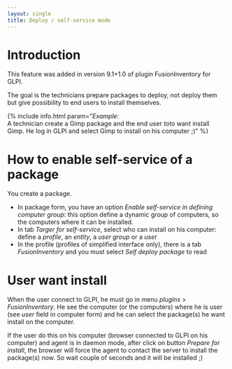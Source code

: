 ```yaml
---
layout: single
title: Deploy / self-service mode
---
```


# Introduction

This feature was added in version 9.1+1.0 of plugin FusionInventory for GLPI.

The goal is the technicians prepare packages to deploy, not deploy them  but give possibility to 
end users to install themselves.

{% include info.html param="<em>Example:</em><br/>
A technician create a Gimp package and the end user <em>toto</em> want install Gimp.
He log in GLPI and select Gimp to install on his computer ;)" %}


# How to enable self-service of a package

You create a package.

* In package form, you have an option _Enable self-service in defining computer group_: this option define a dynamic group of computers, so the computers where it can be installed.
* In tab _Targer for self-service_, select who can install on his computer: define a _profile_, an _entity_, a _user group_ or a _user_
* In the profile (profiles of simplified interface only), there is a tab _FusionInventory_ and you must select _Self deploy package_ to read

# User want install

When the user connect to GLPI, he must go in menu _plugins_ > _FusionInventory_. 
He see the computer (or the computers) where he is user (see _user_ field in computer form) and he can select the package(s) he want install on the computer.

If the user do this on his computer (browser connected to GLPI on his computer) and agent is in daemon mode, after click on button _Prepare for install_, the browser will force the agent to contact the server to install the package(s) now. 
So wait couple of seconds and it will be installed ;)




